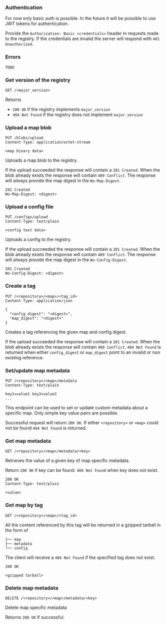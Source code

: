 ### Authentication

For now only basic auth is possible. In the future it will be possible to use JWT tokens for authentication.

Provide the `Authorization: Basic <credentials>` header in requests made to the registry. 
If the credentials are invalid the server will respond with `401 Unauthorized`.

### Errors

`TODO`

### Get version of the registry

```
GET /<major_version>
```

Returns 
* `200 OK` if the registry implements `major_version`
* `404 Not Found` if the registry does not implement `major_version`

### Upload a map blob

```
PUT /blobs/upload
Content-Type: application/octet-stream

<map binary data>
```

Uploads a map blob to the registry.

If the upload succeeded the response will contain a `201 Created`. When the blob already exists the response will contain `409 Conflict`.
The response will always provide the map digest in the `Wo-Map-Digest`.

```
201 Created
Wo-Map-Digest: <digest>
```

### Upload a config file

```
PUT /configs/upload
Content-Type: text/plain

<config text data>
```

Uploads a config to the registry.

If the upload succeeded the response will contain a `201 Created`. When the blob already exists the response will contain `409 Conflict`.
The response will always provide the map digest in the `Wo-Config-Digest`.

```
201 Created
Wo-Config-Digest: <digest>
```

### Create a tag

```
PUT /<repository>/<map>/<tag_id>
Content-Type: application/json

{
  "config_digest": "<digest>",
  "map_digest": "<digest>"
}
```

Creates a tag referencing the given map and config digest.

If the upload succeeded the response will contain a `201 Created`. When the blob already exists the response will contain `409 Conflict`. 
`404 Not Found` is returned when either `config_digest` or `map_digest` point to an invalid or non existing reference.

### Set/update map metadata

```
PUT /<repository>/<map>/metadata
Content-Type: text/plain

key1=value1 key2=value2
...
```

This endpoint can be used to set or update custom metadata about a specific map. Only simple key value pairs are possible.

Successful request will return `200 OK`. If either `<repository>` or `<map>` could not be found `404 Not Found` is returned.

### Get map metadata

```
GET /<repository>/<map>/metadata/<key>
```

Retrieves the value of a given key of map specific metadata.

Return `200 OK` if key can be found. `404 Not Found` when key does not exist.

```
200 OK
Content-Type: text/plain

<value>
```

### Get map by tag

```
GET /<repository>/<map>/<tag_id>
```

All the content referenced by this tag will be returned in a gzipped tarball in the form of

```
├── map
├── metadata
└── config
```

The client will receive a `404 Not Found` if the specified tag does not exist.

```
200 OK

<gzipped tarball>
```

### Delete map metadata

```
DELETE /<repository>/<map>/metadata/<key>
```

Delete map specific metadata

Returns `200 OK` if successful. 

